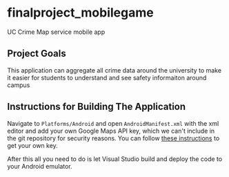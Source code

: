 # finalproject_mobilegame
UC Crime Map service mobile app

## Project Goals
This application can aggregate all crime data around the university to make it easier for students to understand and see safety informaiton around campus

## Instructions for Building The Application
Navigate to `Platforms/Android` and open `AndroidManifest.xml` with the xml editor and add your own Google Maps API key, which we can't include in the git repository for security reasons. You can follow [these instructions](https://developers.google.com/maps/documentation/javascript/get-api-key#console) to get your own key.

After this all you need to do is let Visual Studio build and deploy the code to your Android emulator.